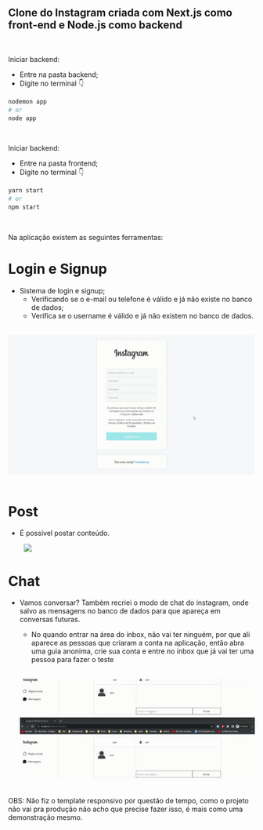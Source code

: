## Clone do Instagram criada com Next.js como front-end e Node.js como backend

&nbsp;

Iniciar backend:

* Entre na pasta backend;
* Digite no terminal 👇
    
```bash
nodemon app
# or
node app
```
&nbsp;

Iniciar backend:

* Entre na pasta frontend;
* Digite no terminal 👇
    
```bash
yarn start
# or
npm start
```

&nbsp;

Na aplicação existem as seguintes ferramentas: 

# Login e Signup

* Sistema de login e signup;
    * Verificando se o e-mail ou telefone é válido e já não existe no banco de dados;
    * Verifica se o username é válido e já não existem no banco de dados.
&nbsp;
<img src="./assets/signup.gif" />
&nbsp;

# Post

* É possível postar conteúdo.

    &nbsp;
    <img src="./assets/upload-post.gif" />
    &nbsp;

# Chat

* Vamos conversar? Também recriei o modo de chat do instagram, onde salvo as mensagens no banco de dados para que apareça em conversas futuras.
    * No quando entrar na área do inbox, não vai ter ninguém, por que ali aparece as pessoas que criaram a conta na aplicação, então abra uma guia anonima, crie sua conta e entre no inbox que já vai ter uma pessoa para fazer o teste

    &nbsp;
    <img src="./assets/chat.gif" />
    &nbsp;

OBS: Não fiz o template responsivo por questão de tempo, como o projeto não vai pra produção não acho que precise fazer isso, é mais como uma demonstração mesmo.